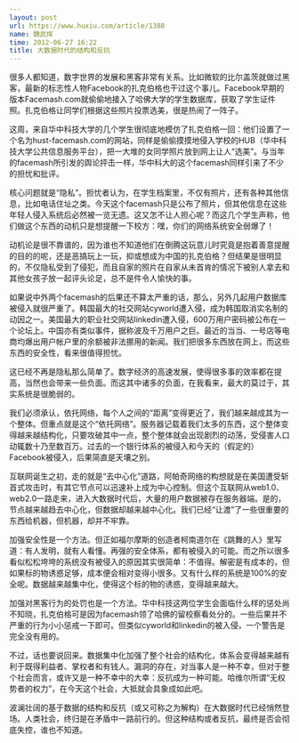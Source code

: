 ```yaml
---
layout: post
url: https://www.huxiu.com/article/1388
name: 魏武挥
time: 2012-06-27 16:22
title: 大数据时代的结构和反抗
---
```

很多人都知道，数字世界的发展和黑客非常有关系。比如微软的比尔盖茨就做过黑客，最新的标志性人物Facebook的扎克伯格也干过这个事儿。Facebook早期的版本Facemash.com就偷偷地接入了哈佛大学的学生数据库，获取了学生证件照。扎克伯格让同学们根据这些照片投票选美，很是热闹了一阵子。

这周，来自华中科技大学的几个学生很彻底地模仿了扎克伯格一回：他们设置了一个名为hust-facemash.com的网站，同样是偷偷摸摸地侵入学校的HUB（华中科技大学公共信息服务平台），把一大堆的女同学照片放到网上让人“选美”。与当年的facemash所引发的舆论抨击一样，华中科大的这个facemash同样引来了不少的担忧和批评。

核心问题就是“隐私”。担忧者认为，在学生档案里，不仅有照片，还有各种其他信息，比如电话住址之类。今天这个facemash只是公布了照片，但其他信息在这些年轻人侵入系统后必然被一览无遗。这又怎不让人担心呢？而这几个学生声称，他们做这个东西的动机只是想提醒一下校方：嘿，你们的网络系统安全弱爆了！

动机论是很不靠谱的，因为谁也不知道他们在倒腾这玩意儿时究竟是抱着善意提醒的目的的呢，还是恶搞玩上一玩，抑或想成为中国的扎克伯格？但结果是很明显的，不仅隐私受到了侵犯，而且自家的照片在自家从未首肯的情况下被别人拿去和其他女孩子放一起评头论足，总不是件令人愉快的事。

如果说中外两个facemash的后果还不算太严重的话，那么，另外几起用户数据库被侵入就很严重了。韩国最大的社交网站cyworld遭入侵，成为韩国取消实名制的动因之一。美国最大的职业社交网站linkedin遭入侵，600万用户密码被公布在一个论坛上。中国亦有类似事件，据称波及千万用户之巨。最近的当当、一号店等电商均爆出用户帐户里的余额被非法挪用的新闻。我们把很多东西放在网上，而这些东西的安全性，看来很值得担忧。

这已经不再是隐私那么简单了。数字经济的高速发展，使得很多事的效率都在提高，当然也会带来一些负面。而这其中诸多的负面，在我看来，最大的莫过于，其实系统是很脆弱的。

我们必须承认，依托网络，每个人之间的“距离”变得更近了，我们越来越成其为一个整体。但重点就是这个“依托网络”。服务器记载着我们太多的东西，这个整体变得越来越结构化，只要攻破其中一点，整个整体就会出现剧烈的动荡，受侵害人口动辄数十乃至数百万。过去的一个银行体系的被侵入和今天的（假定的）Facebook被侵入，后果简直是天壤之别。

互联网诞生之初，走的就是“去中心化”道路，阿帕奇网络的构想就是在美国遭受斩首式攻击时，有其它节点可以迅速补上成为中心控制。但这个互联网从web1.0、web2.0一路走来，进入大数据时代后，大量的用户数据被存在服务器端。是的，节点越来越趋去中心化，但数据却越来越中心化。我们已经“让渡”了一些很重要的东西给机器，但机器，却并不牢靠。

加强安全性是一个方法。但正如福尔摩斯的创造者柯南道尔在《跳舞的人》里写道：有人发明，就有人看懂。再强的安全体系，都有被侵入的可能。而之所以很多看似松松垮垮的系统没有被侵入的原因其实很简单：不值得。解密是有成本的，但如果标的物诱惑足够，成本便会相对变得小很多。又有什么样的系统是100%的安全呢。数据越来越集中化，使得这个标的物的诱惑，变得越来越大。

加强对黑客行为的处罚也是一个方法。华中科技这两位学生会面临什么样的惩处尚不知晓，扎克伯格可是因为facemash领了哈佛的留校察看处分的。一些后果并不严重的行为小小惩戒一下即可。但类似cyworld和linkedin的被入侵，一个警告是完全没有用的。

不过，话也要说回来。数据集中化加强了整个社会的结构化，体系会变得越来越有利于既得利益者、掌权者和有钱人。漏洞的存在，对当事人是一种不幸，但对于整个社会而言，或许又是一种不幸中的大幸：反抗成为一种可能。哈维尔所谓“无权势者的权力”，在今天这个社会，大抵就会具象成如此吧。

波澜壮阔的基于数据的结构和反抗（或又可称之为解构）在大数据时代已经悄然登场。人类社会，终归是在矛盾中一路前行的。但这种结构或者反抗，最终是否会彻底失控，谁也不知道。

